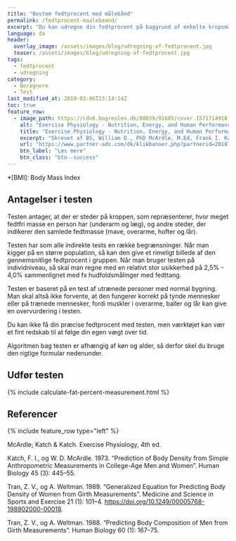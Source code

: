 ```yaml
---
title: "Bestem fedtprocent med målebånd"
permalink: /fedtprocent-maalebaand/
excerpt: "Du kan udregne din fedtprocent på baggrund af enkelte kropsmålinger, der kan laves med et målebånd."
language: da
header:
  overlay_image: /assets/images/blog/udregning-af-fedtprocent.jpg
  teaser: /assets/images/blog/udregning-af-fedtprocent.jpg
tags:
  - fedtprocent
  - udregning
category:
  - Beregnere
  - Test
last_modified_at: 2019-03-06T23:14:14Z
toc: true
feature_row:
  - image_path: https://cdn6.bogreolen.dk/00039/91685/cover.1571714918.jpg
    alt: "Exercise Physiology - Nutrition, Energy, and Human Performance"
    title: "Exercise Physiology - Nutrition, Energy, and Human Performance"
    excerpt: "Skrevet af BS, William D., PhD McArdle, M.Ed, Frank I. Katch, Victor L. Katch."
    url: "https://www.partner-ads.com/dk/klikbanner.php?partnerid=28187&bannerid=55214&htmlurl=https://bogreolen.dk/exercise-physiology_bs_9781451193831"
    btn_label: "Læs mere"
    btn_class: "btn--success"
---
```


*[BMI]: Body Mass Index

## Antagelser i testen

Testen antager, at der er steder på kroppen, som repræsenterer, hvor meget fedtfri masse en person har (underarm og læg), og andre steder, der indikerer den samlede fedtmasse (mave, overarme, hofter og lår).

Testen har som alle indirekte tests en række begrænsninger. Når man kigger på en større population, så kan den give et rimeligt billede af den gennemsnitlige fedtprocent i gruppen. Når man bruger testen på individniveau, så skal man regne med en relativt stor usikkerhed på 2,5% - 4,0% sammenlignet med fx hudfoldsmålinger med fedttang.

Testen er baseret på en test af utrænede personer med normal bygning. Man skal altså ikke forvente, at den fungerer korrekt på tynde mennesker eller på trænede mennesker, fordi muskler i overarme, baller og lår kan give en overvurdering i testen.

Du kan ikke få din præcise fedtprocent med testen, men værktøjet kan vær et fint redskab til at følge din egen vægt over tid.

Algoritmen bag testen er afhængig af køn og alder, så derfor skel du bruge den rigtige formular nedenunder.

## Udfør testen

{% include calculate-fat-percent-measurement.html %}

## Referencer

{% include feature_row type="left" %}

McArdle; Katch & Katch. Exercise Physiology, 4th ed.

Katch, F. I., og W. D. McArdle. 1973. “Prediction of Body Density from Simple Anthropometric Measurements in College-Age Men and Women”. Human Biology 45 (3): 445–55.

Tran, Z. V., og A. Weltman. 1989. “Generalized Equation for Predicting Body Density of Women from Girth Measurements”. Medicine and Science in Sports and Exercise 21 (1): 101–4. https://doi.org/10.1249/00005768-198902000-00018.

Tran, Z. V., og A. Weltman. 1988. “Predicting Body Composition of Men from Girth Measurements”. Human Biology 60 (1): 167–75.
